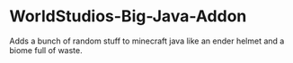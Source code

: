 # WorldStudios-Big-Java-Addon
Adds a bunch of random stuff to minecraft java like an ender helmet and a biome full of waste.
